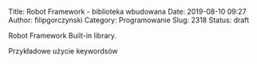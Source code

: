 Title: Robot Framework - biblioteka wbudowana
Date: 2019-08-10 09:27
Author: filipgorczynski
Category: Programowanie
Slug: 2318
Status: draft

Robot Framework Built-in library.

Przykładowe użycie keywordsów

 
